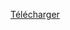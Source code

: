 <a href="https://minhaskamal.github.io/DownGit/#/home?url=https:%2F%2Fgithub.com%2FJulienDrochon%2F-I-Github_Soft-Machines-coding%2Ftree%2Fmaster%2F05-Capteur-Navigateur%2F05-01-ldr-arduino-navigateur%2Fnavigateur">Télécharger</a>
